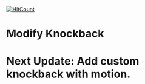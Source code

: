 [![HitCount](http://hits.dwyl.io/TheBluePixel7u7/SlideKnockBack-Plugin.svg)](http://hits.dwyl.io/TheBluePixel7u7/SlideKnockBack-Plugin)

# Modify Knockback


# Next Update: Add custom knockback with motion.

